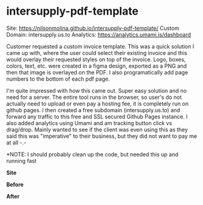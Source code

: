 # intersupply-pdf-template

Site: https://nilsonmolina.github.io/intersupply-pdf-template/
Custom Domain: intersupply.us.to
Analytics: https://analytics.umami.is/dashboard

Customer requested a custom invoice template. This was a quick solution I came up with, where the user
could select their existing invoice and this would overlay their requested styles on top of the invoice.
Logo, boxes, colors, text, etc. were created in a figma design, exported as a PNG and then that image
is overlayed on the PDF. I also programatically add page numbers to the bottom of each pdf page.

I'm quite impressed with how this came out. Super easy solution and no need for a server. The entire
tool runs in the browser, so user's do not actually need to upload or even pay a hosting fee, it is
completely run on github pages. I then created a free subdomain (intersupply.us.to) and forward any
traffic to this free and SSL secured Github Pages instance. I also added analytics using Umami and am
tracking button click vs drag/drop. Mainly wanted to see if the client was even using this as they said
this was "imperative" to their business, but they did not want to pay me at all -.-

*NOTE: I should probably clean up the code, but needed this up and running fast

**Site**


**Before**


**After**
